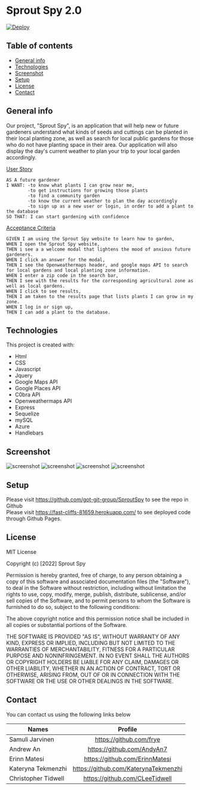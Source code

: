 # Sprout Spy 2.0

[![Deploy](https://www.herokucdn.com/deploy/button.svg)](https://fast-cliffs-81659.herokuapp.com/ )

## Table of contents
* [General info](#general-info)
* [Technologies](#technologies)
* [Screenshot](#Screenshot)
* [Setup](#setup)
* [License](#License)
* [Contact](#Contact)


## General info

Our project, "Sprout Spy", is an application that will help new or future gardeners understand what kinds of seeds and cuttings can be planted in their local
planting zone, as well as search for local public gardens for those who do not have planting space in their area. Our application will also display the day's current weather to plan your trip to your local garden accordingly.


<ins>User Story</ins>

```
AS A future gardener
I WANT: -to know what plants I can grow near me,
        -to get instructions for growing those plants
        -to find a community garden
        -to know the current weather to plan the day accordingly
        -to sign up as a new user or login, in order to add a plant to the database
SO THAT: I can start gardening with confidence
```
<ins>Acceptance Criteria</ins>

```
GIVEN I am using the Sprout Spy website to learn how to garden, 
WHEN I open the Sprout Spy website, 
THEN i see a a welcome modal that lightens the mood of anxious future gardeners.
WHEN I click an answer for the modal, 
THEN I see the Openweathermaps header, and google maps API to search for local gardens and local planting zone information.
WHEN I enter a zip code in the search bar,
THEN I see with the results for the corresponding agricultural zone as well as local gardens.
WHEN I click to see results,
THEN I am taken to the results page that lists plants I can grow in my zone.
WHEN I log in or sign up,
THEN I can add a plant to the database.
```
	
## Technologies
This project is created with:
* Html
* CSS
* Javascript
* Jquery
* Google Maps API
* Google Places API
* C0bra API
* Openweathermaps API
* Express
* Sequelize
* mySQL
* Azure
* Handlebars

## Screenshot
![screenshot](./public/images/weatherss.jpg)
![screenshot](./public/images/localgarden.jpg)
![screenshot](./public/images/results.PNG)
![screenshot](./public/images/addPlant.PNG)

## Setup

Please visit https://github.com/got-git-group/SproutSpy to see the repo in Github
<br/>
Please visit https://fast-cliffs-81659.herokuapp.com/ to see deployed code through Github Pages.

## License

MIT License

Copyright (c) [2022] Sprout Spy

Permission is hereby granted, free of charge, to any person obtaining a copy
of this software and associated documentation files (the "Software"), to deal
in the Software without restriction, including without limitation the rights
to use, copy, modify, merge, publish, distribute, sublicense, and/or sell
copies of the Software, and to permit persons to whom the Software is
furnished to do so, subject to the following conditions:

The above copyright notice and this permission notice shall be included in all
copies or substantial portions of the Software.

THE SOFTWARE IS PROVIDED "AS IS", WITHOUT WARRANTY OF ANY KIND, EXPRESS OR
IMPLIED, INCLUDING BUT NOT LIMITED TO THE WARRANTIES OF MERCHANTABILITY,
FITNESS FOR A PARTICULAR PURPOSE AND NONINFRINGEMENT. IN NO EVENT SHALL THE
AUTHORS OR COPYRIGHT HOLDERS BE LIABLE FOR ANY CLAIM, DAMAGES OR OTHER
LIABILITY, WHETHER IN AN ACTION OF CONTRACT, TORT OR OTHERWISE, ARISING FROM,
OUT OF OR IN CONNECTION WITH THE SOFTWARE OR THE USE OR OTHER DEALINGS IN THE
SOFTWARE.

## Contact

You can contact us using the following links below

| Names                   | Profile                              |
| --------------------    |:-----------------------------------: |
| Samuli Jarvinen         | https://github.com/frye              | 
| Andrew An               | https://github.com/AndyAn7           |
| Erinn Matesi            | https://github.com/ErinnMatesi       |
| Kateryna Tekmenzhi      | https://github.com/KaterynaTekmenzhi |
| Christopher Tidwell     | https://github.com/CLeeTidwell       |
